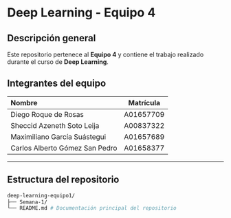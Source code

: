 
# Deep Learning - Equipo 4

## Descripción general

Este repositorio pertenece al **Equipo 4** y contiene el trabajo realizado durante el curso de **Deep Learning**.  


## Integrantes del equipo

| Nombre | Matrícula |
|:-----------------------------------|:------------:|
| Diego Roque de Rosas | A01657709 |
| Sheccid Azeneth Soto Leija | A00837322 |
| Maximiliano García Suástegui | A01657689 |
| Carlos Alberto Gómez San Pedro | A01658377 |

---

## Estructura del repositorio
```bash
deep-learning-equipo1/
├── Semana-1/
└── README.md # Documentación principal del repositorio
